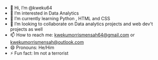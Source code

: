 - 👋 Hi, I’m @kweku64
- 👀 I’m interested in Data Analytics 
- 🌱 I’m currently learning Python , HTML and CSS 
- 💞️ I’m looking to collaborate on Data analytics projects and web dev't projects as well
- 📫 How to reach me: kwekumorrismensah64@gmail.com or kwekumorrismensah@outlook.com
- 😄 Pronouns: He/Him
- ⚡ Fun fact: Im not a terrorist 

<!---
kweku64/kweku64 is a ✨ special ✨ repository because its `README.md` (this file) appears on your GitHub profile.
You can click the Preview link to take a look at your changes.
--->
